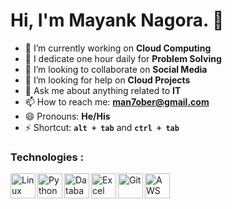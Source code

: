 # Hi, I'm Mayank Nagora. 👋

- 🔭 I’m currently working on <strong>Cloud Computing</strong>
- 🌱 I dedicate one hour daily for <strong>Problem Solving</strong>
- 👯 I’m looking to collaborate on <strong>Social Media</strong>
- 🤔 I’m looking for help on <strong>Cloud Projects</strong>
- 💬 Ask me about anything related to <strong>IT</strong>
- 📫 How to reach me: <strong>[man7ober@gmail.com](mailto:man7ober@gmail.com)</strong>
- 😄 Pronouns: <strong>He/His</strong>
- ⚡ Shortcut: <code><strong>alt + tab</strong></code> and <code><strong>ctrl + tab</strong></code>

### Technologies :
<span><img align="left" alt="Linux" width="40px" src="https://cdn-icons-png.freepik.com/512/15465/15465695.png?ga=GA1.1.482715163.1719123291" />
<img align="left" alt="Python" width="40px" src="https://cdn-icons-png.flaticon.com/512/5968/5968350.png" />
<img align="left" alt="Database" width="40px" src="https://cdn-icons-png.flaticon.com/512/6713/6713079.png" />
<img align="left" alt="Excel" width="40px" src="https://cdn-icons-png.flaticon.com/512/732/732220.png" />
<img align="left" alt="Git" width="40px" src="https://cdn-icons-png.flaticon.com/512/15466/15466163.png" />
<img align="left" alt="AWS" width="40px" src="https://img.icons8.com/?size=100&id=33039&format=png&color=000000" /></span>
